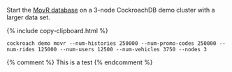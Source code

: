 Start the [MovR database](movr.html) on a 3-node CockroachDB demo cluster with a larger data set.

{% include copy-clipboard.html %}
~~~ shell
cockroach demo movr --num-histories 250000 --num-promo-codes 250000 --num-rides 125000 --num-users 12500 --num-vehicles 3750 --nodes 3
~~~

{% comment %}
This is a test
{% endcomment %}
